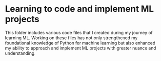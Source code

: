 # Learning to code and implement ML projects
This folder includes various code files that I created during my journey of learning ML.
Working on these files has not only strengthened my foundational knowledge of Python for machine learning but also enhanced my ability to approach and 
implement ML projects with greater nuance and understanding.

